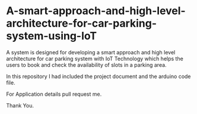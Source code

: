# A-smart-approach-and-high-level-architecture-for-car-parking-system-using-IoT

A system is designed for developing a smart approach and high level architecture for car parking system with IoT Technology which 
helps the users to book and check the availability of slots in a parking area.

In this repository I had included the project document and the arduino code file. 

For Application details pull request me.

Thank You.
